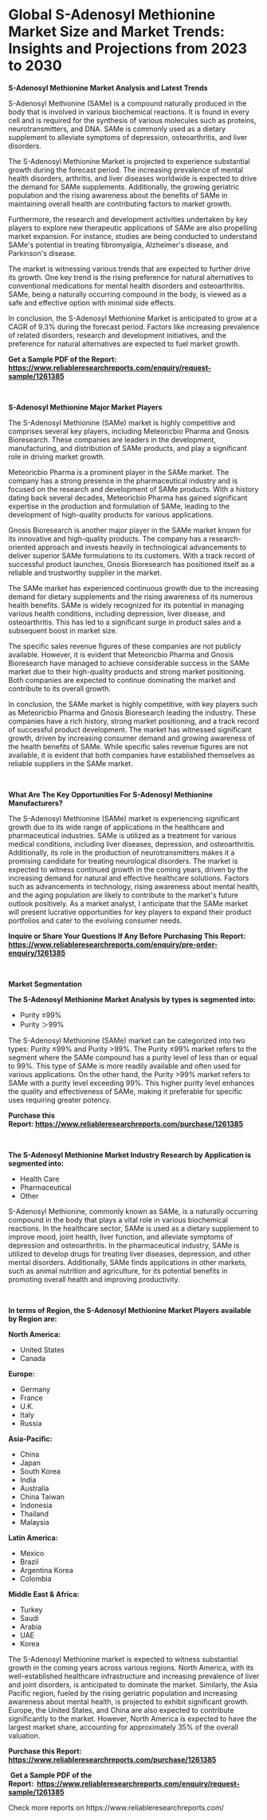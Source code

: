 <p><h1>Global S-Adenosyl Methionine Market Size and Market Trends: Insights and Projections from 2023 to 2030</h1></p><p><strong>S-Adenosyl Methionine Market Analysis and Latest Trends</strong></p>
<p><p>S-Adenosyl Methionine (SAMe) is a compound naturally produced in the body that is involved in various biochemical reactions. It is found in every cell and is required for the synthesis of various molecules such as proteins, neurotransmitters, and DNA. SAMe is commonly used as a dietary supplement to alleviate symptoms of depression, osteoarthritis, and liver disorders.</p><p>The S-Adenosyl Methionine Market is projected to experience substantial growth during the forecast period. The increasing prevalence of mental health disorders, arthritis, and liver diseases worldwide is expected to drive the demand for SAMe supplements. Additionally, the growing geriatric population and the rising awareness about the benefits of SAMe in maintaining overall health are contributing factors to market growth.</p><p>Furthermore, the research and development activities undertaken by key players to explore new therapeutic applications of SAMe are also propelling market expansion. For instance, studies are being conducted to understand SAMe's potential in treating fibromyalgia, Alzheimer's disease, and Parkinson's disease.</p><p>The market is witnessing various trends that are expected to further drive its growth. One key trend is the rising preference for natural alternatives to conventional medications for mental health disorders and osteoarthritis. SAMe, being a naturally occurring compound in the body, is viewed as a safe and effective option with minimal side effects.</p><p>In conclusion, the S-Adenosyl Methionine Market is anticipated to grow at a CAGR of 9.3% during the forecast period. Factors like increasing prevalence of related disorders, research and development initiatives, and the preference for natural alternatives are expected to fuel market growth.</p></p>
<p><strong>Get a Sample PDF of the Report:&nbsp; <a href="https://www.reliableresearchreports.com/enquiry/request-sample/1261385">https://www.reliableresearchreports.com/enquiry/request-sample/1261385</a></strong></p>
<p>&nbsp;</p>
<p><strong>S-Adenosyl Methionine Major Market Players</strong></p>
<p><p>The S-Adenosyl Methionine (SAMe) market is highly competitive and comprises several key players, including Meteoricbio Pharma and Gnosis Bioresearch. These companies are leaders in the development, manufacturing, and distribution of SAMe products, and play a significant role in driving market growth.</p><p>Meteoricbio Pharma is a prominent player in the SAMe market. The company has a strong presence in the pharmaceutical industry and is focused on the research and development of SAMe products. With a history dating back several decades, Meteoricbio Pharma has gained significant expertise in the production and formulation of SAMe, leading to the development of high-quality products for various applications.</p><p>Gnosis Bioresearch is another major player in the SAMe market known for its innovative and high-quality products. The company has a research-oriented approach and invests heavily in technological advancements to deliver superior SAMe formulations to its customers. With a track record of successful product launches, Gnosis Bioresearch has positioned itself as a reliable and trustworthy supplier in the market.</p><p>The SAMe market has experienced continuous growth due to the increasing demand for dietary supplements and the rising awareness of its numerous health benefits. SAMe is widely recognized for its potential in managing various health conditions, including depression, liver disease, and osteoarthritis. This has led to a significant surge in product sales and a subsequent boost in market size.</p><p>The specific sales revenue figures of these companies are not publicly available. However, it is evident that Meteoricbio Pharma and Gnosis Bioresearch have managed to achieve considerable success in the SAMe market due to their high-quality products and strong market positioning. Both companies are expected to continue dominating the market and contribute to its overall growth.</p><p>In conclusion, the SAMe market is highly competitive, with key players such as Meteoricbio Pharma and Gnosis Bioresearch leading the industry. These companies have a rich history, strong market positioning, and a track record of successful product development. The market has witnessed significant growth, driven by increasing consumer demand and growing awareness of the health benefits of SAMe. While specific sales revenue figures are not available, it is evident that both companies have established themselves as reliable suppliers in the SAMe market.</p></p>
<p>&nbsp;</p>
<p><strong>What Are The Key Opportunities For S-Adenosyl Methionine Manufacturers?</strong></p>
<p><p>The S-Adenosyl Methionine (SAMe) market is experiencing significant growth due to its wide range of applications in the healthcare and pharmaceutical industries. SAMe is utilized as a treatment for various medical conditions, including liver diseases, depression, and osteoarthritis. Additionally, its role in the production of neurotransmitters makes it a promising candidate for treating neurological disorders. The market is expected to witness continued growth in the coming years, driven by the increasing demand for natural and effective healthcare solutions. Factors such as advancements in technology, rising awareness about mental health, and the aging population are likely to contribute to the market's future outlook positively. As a market analyst, I anticipate that the SAMe market will present lucrative opportunities for key players to expand their product portfolios and cater to the evolving consumer needs.</p></p>
<p><strong>Inquire or Share Your Questions If Any Before Purchasing This Report: <a href="https://www.reliableresearchreports.com/enquiry/pre-order-enquiry/1261385">https://www.reliableresearchreports.com/enquiry/pre-order-enquiry/1261385</a></strong></p>
<p>&nbsp;</p>
<p><strong>Market Segmentation</strong></p>
<p><strong>The S-Adenosyl Methionine Market Analysis by types is segmented into:</strong></p>
<p><ul><li>Purity ≤99%</li><li>Purity ＞99%</li></ul></p>
<p><p>The S-Adenosyl Methionine (SAMe) market can be categorized into two types: Purity ≤99% and Purity >99%. The Purity ≤99% market refers to the segment where the SAMe compound has a purity level of less than or equal to 99%. This type of SAMe is more readily available and often used for various applications. On the other hand, the Purity >99% market refers to SAMe with a purity level exceeding 99%. This higher purity level enhances the quality and effectiveness of SAMe, making it preferable for specific uses requiring greater potency.</p></p>
<p><strong>Purchase this Report:&nbsp;<a href="https://www.reliableresearchreports.com/purchase/1261385">https://www.reliableresearchreports.com/purchase/1261385</a></strong></p>
<p>&nbsp;</p>
<p><strong>The S-Adenosyl Methionine Market Industry Research by Application is segmented into:</strong></p>
<p><ul><li>Health Care</li><li>Pharmaceutical</li><li>Other</li></ul></p>
<p><p>S-Adenosyl Methionine, commonly known as SAMe, is a naturally occurring compound in the body that plays a vital role in various biochemical reactions. In the healthcare sector, SAMe is used as a dietary supplement to improve mood, joint health, liver function, and alleviate symptoms of depression and osteoarthritis. In the pharmaceutical industry, SAMe is utilized to develop drugs for treating liver diseases, depression, and other mental disorders. Additionally, SAMe finds applications in other markets, such as animal nutrition and agriculture, for its potential benefits in promoting overall health and improving productivity.</p></p>
<p>&nbsp;</p>
<p><strong>In terms of Region, the S-Adenosyl Methionine Market Players available by Region are:</strong></p>
<p>
    <p> <strong> North America: </strong>
        <ul>
            <li>United States</li>
            <li>Canada</li>
        </ul>
        </p> 
    <p> <strong> Europe: </strong>
        <ul>
            <li>Germany</li>
            <li>France</li>
            <li>U.K.</li>
            <li>Italy</li>
            <li>Russia</li>
        </ul>
        </p> 
    <p> <strong> Asia-Pacific: </strong>
        <ul>
            <li>China</li>
            <li>Japan</li>
            <li>South Korea</li>
            <li>India</li>
            <li>Australia</li>
            <li>China Taiwan</li>
            <li>Indonesia</li>
            <li>Thailand</li>
            <li>Malaysia</li>
        </ul>
        </p> 
    <p> <strong> Latin America: </strong>
        <ul>
            <li>Mexico</li>
            <li>Brazil</li>
            <li>Argentina Korea</li>
            <li>Colombia</li>
        </ul>
        </p> 
    <p> <strong> Middle East & Africa: </strong>
        <ul>
            <li>Turkey</li>
            <li>Saudi</li>
            <li>Arabia</li>
            <li>UAE</li>
            <li>Korea</li>
        </ul>
    </p>
    </p>
<p><p>The S-Adenosyl Methionine market is expected to witness substantial growth in the coming years across various regions. North America, with its well-established healthcare infrastructure and increasing prevalence of liver and joint disorders, is anticipated to dominate the market. Similarly, the Asia Pacific region, fueled by the rising geriatric population and increasing awareness about mental health, is projected to exhibit significant growth. Europe, the United States, and China are also expected to contribute significantly to the market. However, North America is expected to have the largest market share, accounting for approximately 35% of the overall valuation.</p></p>
<p><strong>Purchase this Report: <a href="https://www.reliableresearchreports.com/purchase/1261385">https://www.reliableresearchreports.com/purchase/1261385</a></strong></p>
<p>&nbsp;<strong>Get a Sample PDF of the Report:&nbsp;&nbsp;<a href="https://www.reliableresearchreports.com/enquiry/request-sample/1261385">https://www.reliableresearchreports.com/enquiry/request-sample/1261385</a></strong></p>
<p><strong></strong></p>
<p>Check more reports on https://www.reliableresearchreports.com/</p>